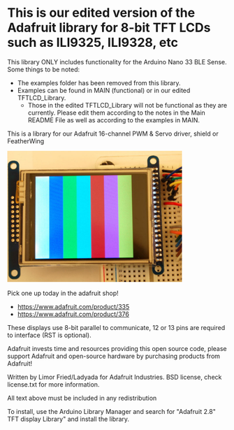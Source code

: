 # This is our edited version of the Adafruit library for 8-bit TFT LCDs such as ILI9325, ILI9328, etc

This library ONLY includes functionality for the Arduino Nano 33 BLE Sense. 
Some things to be noted:

* The examples folder has been removed from this library.
* Examples can be found in MAIN (functional) or in our edited TFTLCD_Library.
   * Those in the edited TFTLCD_Library will not be functional as they are currently. Please edit them according to the notes
        in the Main README File as well as according to the examples in MAIN.

This is a library for our Adafruit 16-channel PWM & Servo driver, shield or FeatherWing

<a href="https://www.adafruit.com/products/335"><img src="assets/image.jpg" height="300"/></a>

Pick one up today in the adafruit shop!

- https://www.adafruit.com/product/335
- https://www.adafruit.com/product/376

These displays use 8-bit parallel to communicate, 12 or 13 pins are required to interface (RST is optional).

Adafruit invests time and resources providing this open source code, please support Adafruit and open-source hardware by purchasing products from Adafruit!

Written by Limor Fried/Ladyada for Adafruit Industries. BSD license, check license.txt for more information.

All text above must be included in any redistribution

To install, use the Arduino Library Manager and search for "Adafruit 2.8" TFT display Library" and install the library.
